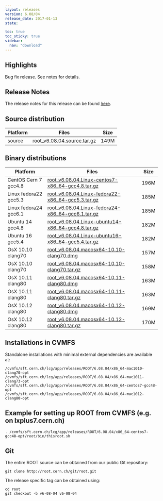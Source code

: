 ```yaml
---
layout: releases
version: 6.08/04
release_date: 2017-01-13
state:

toc: true
toc_sticky: true
sidebar:
  nav: "download"
---
```


## Highlights

Bug fix release. See notes for details.

## Release Notes

The release notes for this release can be found [here](https://root.cern.ch/doc/v608/release-notes.html#release-6.0804).

## Source distribution

| Platform       | Files | Size |
|-----------|-------|-----|
| source | [root_v6.08.04.source.tar.gz](https://root.cern.ch/download/root_v6.08.04.source.tar.gz) | 149M |


## Binary distributions

| Platform       | Files | Size |
|-----------|-------|-----|
| CentOS Cern 7 gcc4.8 | [root_v6.08.04.Linux-centos7-x86_64-gcc4.8.tar.gz](https://root.cern.ch/download/root_v6.08.04.Linux-centos7-x86_64-gcc4.8.tar.gz) | 196M |
| Linux fedora22 gcc5.3 | [root_v6.08.04.Linux-fedora22-x86_64-gcc5.3.tar.gz](https://root.cern.ch/download/root_v6.08.04.Linux-fedora22-x86_64-gcc5.3.tar.gz) | 185M |
| Linux fedora24 gcc6.1 | [root_v6.08.04.Linux-fedora24-x86_64-gcc6.1.tar.gz](https://root.cern.ch/download/root_v6.08.04.Linux-fedora24-x86_64-gcc6.1.tar.gz) | 185M |
| Ubuntu 14 gcc4.8 | [root_v6.08.04.Linux-ubuntu14-x86_64-gcc4.8.tar.gz](https://root.cern.ch/download/root_v6.08.04.Linux-ubuntu14-x86_64-gcc4.8.tar.gz) | 182M |
| Ubuntu 16 gcc5.4 | [root_v6.08.04.Linux-ubuntu16-x86_64-gcc5.4.tar.gz](https://root.cern.ch/download/root_v6.08.04.Linux-ubuntu16-x86_64-gcc5.4.tar.gz) | 182M |
| OsX 10.10 clang70 | [root_v6.08.04.macosx64-10.10-clang70.dmg](https://root.cern.ch/download/root_v6.08.04.macosx64-10.10-clang70.dmg) | 157M |
| OsX 10.10 clang70 | [root_v6.08.04.macosx64-10.10-clang70.tar.gz](https://root.cern.ch/download/root_v6.08.04.macosx64-10.10-clang70.tar.gz) | 158M |
| OsX 10.11 clang80 | [root_v6.08.04.macosx64-10.11-clang80.dmg](https://root.cern.ch/download/root_v6.08.04.macosx64-10.11-clang80.dmg) | 163M |
| OsX 10.11 clang80 | [root_v6.08.04.macosx64-10.11-clang80.tar.gz](https://root.cern.ch/download/root_v6.08.04.macosx64-10.11-clang80.tar.gz) | 163M |
| OsX 10.12 clang80 | [root_v6.08.04.macosx64-10.12-clang80.dmg](https://root.cern.ch/download/root_v6.08.04.macosx64-10.12-clang80.dmg) | 169M |
| OsX 10.12 clang80 | [root_v6.08.04.macosx64-10.12-clang80.tar.gz](https://root.cern.ch/download/root_v6.08.04.macosx64-10.12-clang80.tar.gz) | 170M |



## Installations in CVMFS

Standalone installations with minimal external dependencies are available at:
~~~
/cvmfs/sft.cern.ch/lcg/app/releases/ROOT/6.08.04/x86_64-mac1010-clang70-opt
/cvmfs/sft.cern.ch/lcg/app/releases/ROOT/6.08.04/x86_64-mac1011-clang73-opt
/cvmfs/sft.cern.ch/lcg/app/releases/ROOT/6.08.04/x86_64-centos7-gcc48-opt
/cvmfs/sft.cern.ch/lcg/app/releases/ROOT/6.08.04/x86_64-mac1012-clang80-opt
~~~


## Example for setting up ROOT from CVMFS (e.g. on lxplus7.cern.ch)

~~~
. /cvmfs/sft.cern.ch/lcg/app/releases/ROOT/6.08.04/x86_64-centos7-gcc48-opt/root/bin/thisroot.sh
~~~

## Git

The entire ROOT source can be obtained from our public Git repository:

~~~
git clone http://root.cern.ch/git/root.git
~~~
The release specific tag can be obtained using:
~~~
cd root
git checkout -b v6-08-04 v6-08-04
~~~

